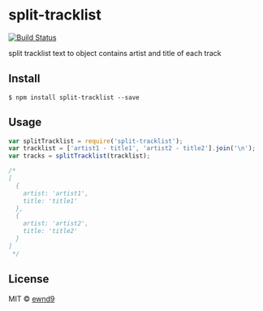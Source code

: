 # split-tracklist

[![Build Status](https://travis-ci.org/ewnd9/split-tracklist.svg?branch=master)](https://travis-ci.org/ewnd9/split-tracklist)

split tracklist text to object contains artist and title of each track 

## Install

```
$ npm install split-tracklist --save
```

## Usage

```javascript
var splitTracklist = require('split-tracklist');
var tracklist = ['artist1 - title1', 'artist2 - title2'].join('\n');
var tracks = splitTracklist(tracklist);

/*
[
  {
    artist: 'artist1',
    title: 'title1'
  },
  {
    artist: 'artist2',
    title: 'title2'
  }
]
 */
```

## License

MIT © [ewnd9](http://ewnd9.com)
